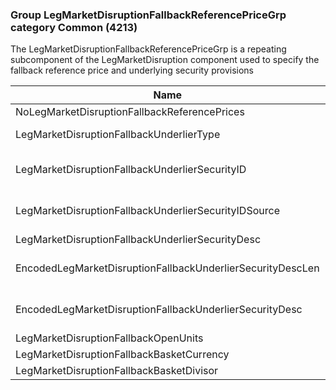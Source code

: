 ### Group LegMarketDisruptionFallbackReferencePriceGrp category Common (4213)

The LegMarketDisruptionFallbackReferencePriceGrp is a repeating subcomponent of the LegMarketDisruption component used to specify the fallback reference price and underlying security provisions

| Name                                                       | Tag   | Req'd | Documentation                                                                                                                               |
|------------------------------------------------------------|-------|----------|-------------------------------------------------------------------------------------------------------------------------------|
| NoLegMarketDisruptionFallbackReferencePrices               | 41471 |       |                                                                                                                                |
| LegMarketDisruptionFallbackUnderlierType                   | 41472 |       | Required if NoLegMarketDisruptionFallbackReferencePrices(41471) > 0.                                                                                                                   |
| LegMarketDisruptionFallbackUnderlierSecurityID             | 41473 |       | Conditionally required when LegMarketDisruptionFallbackUnderlyerSecurityIDSource(41474) is specified.                                                                                  |
| LegMarketDisruptionFallbackUnderlierSecurityIDSource       | 41474 |       | Conditionally required when LegMarketDisruptionFallbackUnderlierSecurityID(41473) is specified.                                                                                        |
| LegMarketDisruptionFallbackUnderlierSecurityDesc           | 41475 |       |                                                                                                                                |
| EncodedLegMarketDisruptionFallbackUnderlierSecurityDescLen | 41476 |       | Must be set if EncodedLegMarketDisruptionFallbackUnderlierSecurityDesc(41477) field is specified and must immediately precede it.                                                      |
| EncodedLegMarketDisruptionFallbackUnderlierSecurityDesc    | 41477 |       | Encoded (non-ASCII characters) representation of the LegMarketDisruptionFallbackUnderlierSecurityDesc(41475) field in the encoded format specified via the MessageEncoding(347) field. |
| LegMarketDisruptionFallbackOpenUnits                       | 41478 |       |                                                                                                                                |
| LegMarketDisruptionFallbackBasketCurrency                  | 41479 |       |                                                                                                                                |
| LegMarketDisruptionFallbackBasketDivisor                   | 41480 |       |                                                                                                                                |

